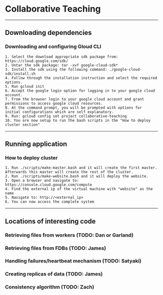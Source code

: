 # Collaborative Teaching

---

## Downloading dependencies

### Downloading and configuring Gloud CLI

    1. Select the download appropriate sdk package from: https://cloud.google.com/sdk/
    2. Untar the sdk package: tar -xvf google-cloud-sdk*
    3. Install the sdk using the following command: ./google-cloud-sdk/install.sh
    4. Follow through the installation instruction and select the required options.
    5. Run gcloud init
    6. Accept the google login option for logging in to your google cloud account.
    7. From the browser login to your google cloud account and grant permissions to access google cloud resources.
    8. At the command prompt, you will be prompted with options for initial configurations which are self explanatory.
    9. Run: gcloud config set project collaborative-teaching
    10. You are now setup to run the bash scripts in the "How to deploy cluster section"

---

## Running application

### How to deploy cluster

    1. Run ./scripts/make-master.bash and it will create the first master. Afterwards this master will create the rest of the cluster.
    2. Run ./scripts/make-website.bash and it will deploy the website.
    3. Open a browser and navigate to: https://console.cloud.google.com/compute
    4. Find the external ip of the virtual machine with "website" as the name
    5. Navigate to: http://<external_ip>
    6. You can now access the complete system

---

## Locations of interesting code

### Retrieving files from workers (TODO: Dan or Garland)

### Retrieving files from FDBs (TODO: James)

### Handling failures/heartbeat mechanism (TODO: Satyaki)

### Creating replicas of data (TODO: James)

### Consistency algorithm (TODO: Zach)
